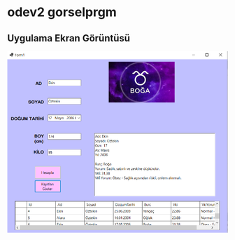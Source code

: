# odev2 gorselprgm
## Uygulama Ekran Görüntüsü

![Uygulama Görseli](https://github.com/gizmyldz/odev2-gorselprgm/blob/master/odev2%20gorselprgm/Ekran%20Al%C4%B1nt%C4%B1s%C4%B1.PNG)
